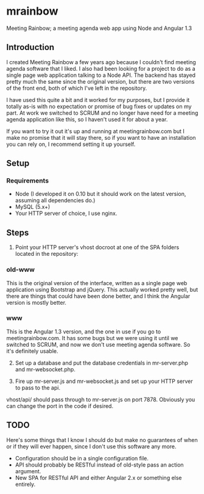 # mrainbow
Meeting Rainbow; a meeting agenda web app using Node and Angular 1.3

## Introduction

I created Meeting Rainbow a few years ago because I couldn't find meeting agenda software that I 
liked. I also had been looking for a project to do as a single page web application talking to a 
Node API. The backend has stayed pretty much the same since the original version, but there are
two versions of the front end, both of which I've left in the repository.

I have used this quite a bit and it worked for my purposes, but I provide it totally as-is with
no expectation or promise of bug fixes or updates on my part. At work we switched to SCRUM and
no longer have need for a meeting agenda application like this, so I haven't used it for about
a year.

If you want to try it out it's up and running at meetingrainbow.com but I make no promise that
it will stay there, so if you want to have an installation you can rely on, I recommend setting
it up yourself.

## Setup

### Requirements

* Node (I developed it on 0.10 but it should work on the latest version, assuming all dependencies do.)
* MySQL (5.x+)
* Your HTTP server of choice, I use nginx.

## Steps

1. Point your HTTP server's vhost docroot at one of the SPA folders located in the repository:

### old-www

This is the original version of the interface, written as a single page web application using
Bootstrap and jQuery. This actually worked pretty well, but there are things that could have
been done better, and I think the Angular version is mostly better.

### www

This is the Angular 1.3 version, and the one in use if you go to meetingrainbow.com. It has
some bugs but we were using it until we switched to SCRUM, and now we don't use meeting agenda
software. So it's definitely usable.

2. Set up a database and put the database credentials in mr-server.php and mr-websocket.php.

3. Fire up mr-server.js and mr-websocket.js and set up your HTTP server to pass to the api.

vhost/api/ should pass through to mr-server.js on port 7878. Obviously you can change the port
in the code if desired.

## TODO

Here's some things that I know I should do but make no guarantees of when or if they will
ever happen, since I don't use this software any more.

* Configuration should be in a single configuration file.
* API should probably be RESTful instead of old-style pass an action argument.
* New SPA for RESTful API and either Angular 2.x or something else entirely.
